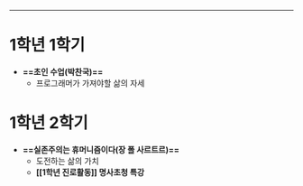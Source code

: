 ****
# **1학년 1학기**
- **==초인 수업(박찬국)==** 
	- 프로그래머가 가져야할 삶의 자세


# 1학년 2학기
- **==실존주의는 휴머니즘이다(장 폴 사르트르)==** 
	- 도전하는 삶의 가치 
	- **[[1학년 진로활동]] 명사초청 특강**